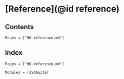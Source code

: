 # [Reference](@id reference)

## Contents

```@contents
Pages = ["90-reference.md"]
```

## Index

```@index
Pages = ["90-reference.md"]
```

```@autodocs
Modules = [JSOSuite]
```

